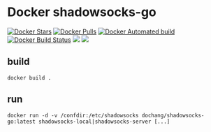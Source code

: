 Docker shadowsocks-go
=====================

[![Docker Stars](https://img.shields.io/docker/stars/dochang/shadowsocks-go.svg)](https://hub.docker.com/r/dochang/shadowsocks-go/)
[![Docker Pulls](https://img.shields.io/docker/pulls/dochang/shadowsocks-go.svg)](https://hub.docker.com/r/dochang/shadowsocks-go/)
[![Docker Automated build](https://img.shields.io/docker/automated/dochang/shadowsocks-go.svg)](https://hub.docker.com/r/dochang/shadowsocks-go/)
[![Docker Build Status](https://img.shields.io/docker/build/dochang/shadowsocks-go.svg)](https://hub.docker.com/r/dochang/shadowsocks-go/)
[![](https://images.microbadger.com/badges/image/dochang/shadowsocks-go.svg)](https://microbadger.com/images/dochang/shadowsocks-go "Get your own image badge on microbadger.com")
[![](https://images.microbadger.com/badges/version/dochang/shadowsocks-go.svg)](https://microbadger.com/images/dochang/shadowsocks-go "Get your own version badge on microbadger.com")

build
-----

    docker build .

run
---

    docker run -d -v /confdir:/etc/shadowsocks dochang/shadowsocks-go:latest shadowsocks-local|shadowsocks-server [...]

